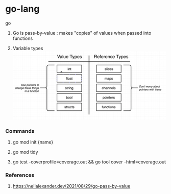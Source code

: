 # go-lang

go

1. Go is pass-by-value : makes "copies" of values when passed into functions

2. Variable types
   ![types](image.png)

### Commands

1. go mod init {name}

2. go mod tidy

3. go test -coverprofile=coverage.out && go tool cover -html=coverage.out

### References

1. https://neilalexander.dev/2021/08/29/go-pass-by-value
